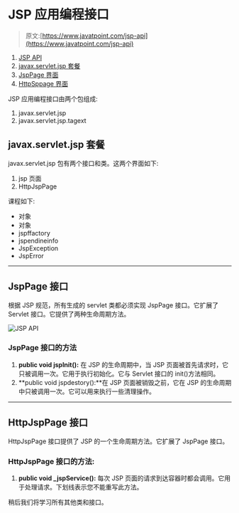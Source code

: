 # JSP 应用编程接口

> 原文:[https://www.javatpoint.com/jsp-api](https://www.javatpoint.com/jsp-api)

1.  [JSP API](#)
2.  [javax.servlet.jsp 套餐](#jsppackage)
3.  [JspPage 界面](#jsppage)
4.  [HttpSppage 界面](#httpjsppage)

JSP 应用编程接口由两个包组成:

1.  javax.servlet.jsp
2.  javax.servlet.jsp.tagext

## javax.servlet.jsp 套餐

javax.servlet.jsp 包有两个接口和类。这两个界面如下:

1.  jsp 页面
2.  HttpJspPage

课程如下:

*   对象
*   对象
*   jspffactory
*   jspendineinfo
*   JspException
*   JspError

* * *

## JspPage 接口

根据 JSP 规范，所有生成的 servlet 类都必须实现 JspPage 接口。它扩展了 Servlet 接口。它提供了两种生命周期方法。

![JSP API](../Images/cbd7ad875b532941ed7ffc6941d5ae19.png)

### JspPage 接口的方法

1.  **public void jspInit():** 在 JSP 的生命周期中，当 JSP 页面被首先请求时，它只被调用一次。它用于执行初始化。它与 Servlet 接口的 init()方法相同。
2.  **public void jspdestory():**在 JSP 页面被销毁之前，它在 JSP 的生命周期中只被调用一次。它可以用来执行一些清理操作。

* * *

## HttpJspPage 接口

HttpJspPage 接口提供了 JSP 的一个生命周期方法。它扩展了 JspPage 接口。

### HttpJspPage 接口的方法:

1.  **public void _jspService():** 每次 JSP 页面的请求到达容器时都会调用。它用于处理请求。下划线表示您不能重写此方法。

稍后我们将学习所有其他类和接口。